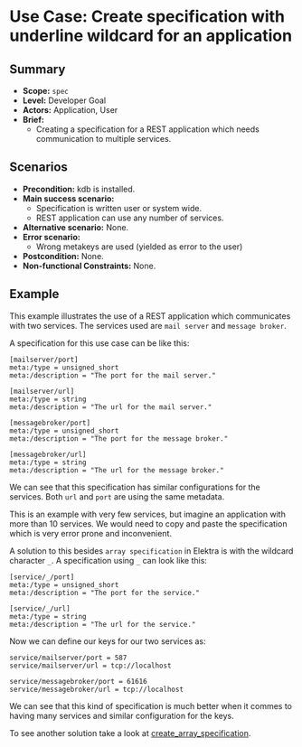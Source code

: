 # Use Case: Create specification with underline wildcard for an application

## Summary

- **Scope:** `spec`
- **Level:** Developer Goal
- **Actors:** Application, User
- **Brief:** 
    - Creating a specification for a REST application which needs communication to multiple services.

## Scenarios

- **Precondition:** kdb is installed.
- **Main success scenario:** 
    - Specification is written user or system wide.
    - REST application can use any number of services.
- **Alternative scenario:** None.
- **Error scenario:**
   - Wrong metakeys are used (yielded as error to the user)
- **Postcondition:** None.
- **Non-functional Constraints:** None.

## Example

This example illustrates the use of a REST application which communicates with two services.
The services used are `mail server` and `message broker`.

A specification for this use case can be like this:

```ni
[mailserver/port]
meta:/type = unsigned_short
meta:/description = "The port for the mail server."

[mailserver/url]
meta:/type = string
meta:/description = "The url for the mail server."

[messagebroker/port]
meta:/type = unsigned_short
meta:/description = "The port for the message broker."

[messagebroker/url]
meta:/type = string
meta:/description = "The url for the message broker."
```

We can see that this specification has similar configurations for the services.
Both `url` and `port` are using the same metadata.

This is an example with very few services, but imagine an application with more than 10 services.
We would need to copy and paste the specification which is very error prone and inconvenient.

A solution to this besides `array specification` in Elektra is with the wildcard character `_`.
A specification using `_` can look like this:

```ni
[service/_/port]
meta:/type = unsigned_short
meta:/description = "The port for the service."

[service/_/url]
meta:/type = string
meta:/description = "The url for the service."
```

Now we can define our keys for our two services as:
```ni
service/mailserver/port = 587
service/mailserver/url = tcp://localhost

service/messagebroker/port = 61616
service/messagebroker/url = tcp://localhost
```

We can see that this kind of specification is much better when it commes to having many services and similar configuration for the keys.

To see another solution take a look at [create_array_specification](create_array_specification.md).